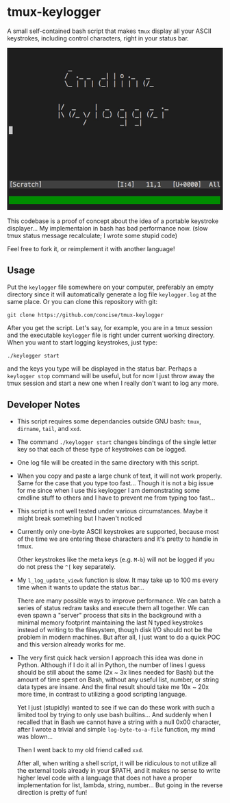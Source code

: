 # tmux-keylogger

A small self-contained bash script that makes `tmux` display all your ASCII
keystrokes, including control characters, right in your status bar.

![tmux-keylogger demo](https://raw.githubusercontent.com/concise/tmux-keylogger/master/demo.gif)

This codebase is a proof of concept about the idea of a portable keystroke
displayer...  My implementaion in bash has bad performance now.  (slow tmux
status message recalculate; I wrote some stupid code)

Feel free to fork it, or reimplement it with another language!


## Usage

Put the `keylogger` file somewhere on your computer, preferably an empty
directory since it will automatically generate a log file `keylogger.log` at
the same place.  Or you can clone this repository with git:

    git clone https://github.com/concise/tmux-keylogger

After you get the script. Let's say, for example, you are in a tmux session and
the executable `keylogger` file is right under current working directory.  When
you want to start logging keystrokes, just type:

    ./keylogger start

and the keys you type will be displayed in the status bar.  Perhaps a
`keylogger stop` command will be useful, but for now I just throw away the tmux
session and start a new one when I really don't want to log any more.


## Developer Notes

- This script requires some dependancies outside GNU bash: `tmux`, `dirname`,
  `tail`, and `xxd`.

- The command `./keylogger start` changes bindings of the single letter
  key so that each of these type of keystrokes can be logged.

- One log file will be created in the same directory with this script.

- When you copy and paste a large chunk of text, it will not work properly.
  Same for the case that you type too fast...  Though it is not a big issue for
  me since when I use this keylogger I am demonstrating some cmdline stuff to
  others and I have to prevent me from typing too fast...

- This script is not well tested under various circumstances.
  Maybe it might break something but I haven't noticed

- Currently only one-byte ASCII keystrokes are
  supported, because most of the time we are entering
  these characters and it's pretty to handle in tmux.

  Other keystrokes like the meta keys (e.g. `M-b`) will not
  be logged if you do not press the `^[` key separately.

- My `l_log_update_viewk` function is slow.  It may take up to 100 ms every
  time when it wants to update the status bar...

  There are many possible ways to improve performance.  We can batch a
  series of status redraw tasks and execute them all together.  We can
  even spawn a "server" process that sits in the background with a
  minimal memory footprint maintaining the last N typed keystrokes
  instead of writing to the filesystem, though disk I/O should not be the
  problem in modern machines.  But after all, I just want to do a quick
  POC and this version already works for me.

- The very first quick hack version I approach this idea was done in
  Python.  Although if I do it all in Python, the number of lines I guess
  should be still about the same (2x ~ 3x lines needed for Bash) but the
  amount of time spent on Bash, without any useful list, number, or
  string data types are insane.  And the final result should take me 10x
  ~ 20x more time, in contrast to utilizing a good scripting language.

  Yet I just (stupidly) wanted to see if we can do these work with such a
  limited tool by trying to only use bash builtins...  And suddenly when
  I recalled that in Bash we cannot have a string with a null 0x00
  character, after I wrote a trivial and simple `log-byte-to-a-file`
  function, my mind was blown...

  Then I went back to my old friend called `xxd`.

  After all, when writing a shell script, it will be ridiculous to not
  utilize all the external tools already in your $PATH, and it makes no
  sense to write higher level code with a language that does not have a
  proper implementation for list, lambda, string, number...  But going in
  the reverse direction is pretty of fun!

